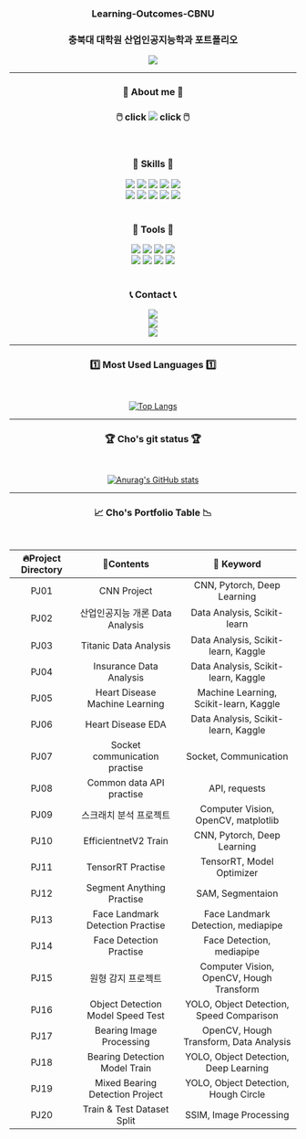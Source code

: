 ### <div align=center>Learning-Outcomes-CBNU</div>
### <div align=center>충북대 대학원 산업인공지능학과 포트폴리오</div>

<div align=center>
	<img src="https://capsule-render.vercel.app/api?type=cylinder&color=auto&height=150&section=header&text=Sunghyun_CBNU&fontSize=70" /)
</div>

***
<div align=center>
	<h3>🧒 About me 🧒</h3>
	<h3>🖱️ click    <a href="https://cobalt-system-7c5.notion.site/c8c77ac1832541268ab4eceb0e3bd2ad"><img src="https://img.shields.io/badge/Notion-000000?style=flat&logo=Notion&logoColor=white" /></a>    click 🖱️</h3>
</div>
	
<br>
<div align=center>
	<h3>🔨 Skills 🔨</h3>
</div>

<div align="center">
	<a href="https://www.python.org/"><img src="https://img.shields.io/badge/Python-3776AB?style=flat&logo=Python&logoColor=white" /></a>
	<a href="https://pytorch.org/"><img src="https://img.shields.io/badge/PyTorch-EE4C2C?style=flat&logo=PyTorch&logoColor=white" /></a>
	<a href="https://www.tensorflow.org/?hl=ko"><img src="https://img.shields.io/badge/Tensorflow-FF6F00?style=flat&logo=TensorFlow&logoColor=white" /></a>
	<a href="https://opencv.org/"><img src="https://img.shields.io/badge/OpenCV-5C3EE8?style=flat&logo=OpenCV&logoColor=white" /></a>
	<a href="https://pandas.pydata.org//"><img src="https://img.shields.io/badge/Pandas-150458?style=flat&logo=Pandas&logoColor=white" /></a>
	<br>
	<a href="https://numpy.org/"><img src="https://img.shields.io/badge/Numpy-013243?style=flat&logo=Numpy&logoColor=white" /></a>
	<a href="https://scikit-learn.org/stable/"><img src="https://img.shields.io/badge/scikit_learn-F7931E?style=flat&logo=scikit-learn&logoColor=white" /></a>
	<a href="https://www.qt.io/"><img src="https://img.shields.io/badge/PyQT5-41CD52?style=flat&logo=Qt&logoColor=white" /></a>
	<a href="https://ultralytics.com/yolov8"><img src="https://img.shields.io/badge/YOLO-149EF2?style=flat&logo=YOLO&logoColor=white" /></a>
	<a href="https://streamlit.io/"><img src="https://img.shields.io/badge/Streamlit-FF4B4B?style=flat&logo=Streamlit&logoColor=white" /></a>
</div>
	
<br>
<div align=center>
	<h3>🔧 Tools 🔧</h3>
</div>
	
<div align="center">
	<a href="https://www.jetbrains.com/ko-kr/pycharm/"><img src="https://img.shields.io/badge/PyCharm-000000?style=flat&logo=PyCharm&logoColor=white" /></a>
	<a href="https://www.anaconda.com//"><img src="https://img.shields.io/badge/Anaconda-44A833?style=flat&logo=Anaconda&logoColor=white" /></a>
	<a href="https://jupyter.org/"><img src="https://img.shields.io/badge/Jupyter-F37626?style=flat&logo=Jupyter&logoColor=white" /></a>
	<a href="https://colab.research.google.com/"><img src="https://img.shields.io/badge/Google_Colab-F9AB00?style=flat&logo=Google Colab&logoColor=white" /></a>
	<br>
	<img src="https://img.shields.io/badge/Github-181717?style=flat&logo=GitHub&logoColor=white" /></a>
	<a href="https://www.docker.com/"><img src="https://img.shields.io/badge/Docker-2496ED?style=flat&logo=Docker&logoColor=white" /></a>
	<a href="https://www.autodesk.co.kr/"><img src="https://img.shields.io/badge/Inventor-FF9E0F?style=flat&logo=Instapaper&logoColor=white" /></a>
	<a href="https://www.autodesk.co.kr/"><img src="https://img.shields.io/badge/AutoCAD-E2001A?style=flat&logo=Autodesk&logoColor=white" /></a>
</div>

<br>	

<div align=center>
	<h3>📞 Contact 📞</h3>
</div>

<div align="center">
	<img src="https://img.shields.io/badge/chojs6554@gmail.com-EA4335?style=flat&logo=Gmail&logoColor=white" /></a>
	<br>
	<a href="https://www.instagram.com/_hyune98/"><img src="https://img.shields.io/badge/@hyune98-E4405F?style=flat&logo=Instagram&logoColor=white" /></a>
	<br>
	<a href="https://www.kaggle.com/"><img src="https://img.shields.io/badge/Kaggle-20BEFF?style=flat&logo=Kaggle&logoColor=white" /></a>
</div>

***

<div align=center>
	<h3>1️⃣ Most Used Languages 1️⃣</h3>
	<br>
</div>

[![Top Langs](https://github-readme-stats.vercel.app/api/top-langs/?username=Chosunghyun9806&layout=compact)](https://github.com/anuraghazra/github-readme-stats)
<br>
***
<div align=center>
	<h3>🏆 Cho's git status 🏆</h3>
	<br>
</div>

[![Anurag's GitHub stats](https://github-readme-stats.vercel.app/api?username=Chosunghyun9806)](https://github.com/Chosunghyun9806/github-readme-stats)
***
<div align="center">
    <h3>📈 Cho's Portfolio Table 📉</h3>
    <br>

| 🔥Project Directory     | 📘Contents   |🔑 Keyword   |
|:------------: |:----------:|:------------:|
| PJ01 | CNN Project   | CNN, Pytorch, Deep Learning |
| PJ02 | 산업인공지능 개론 Data Analysis  | Data Analysis, Scikit-learn |
| PJ03 | Titanic Data Analysis  | Data Analysis, Scikit-learn, Kaggle |
| PJ04 | Insurance Data Analysis  | Data Analysis, Scikit-learn, Kaggle |
| PJ05 | Heart Disease Machine Learning  | Machine Learning, Scikit-learn, Kaggle |
| PJ06 | Heart Disease EDA  | Data Analysis, Scikit-learn, Kaggle |
| PJ07 | Socket communication practise  | Socket, Communication |
| PJ08 | Common data API practise  | API, requests |
| PJ09 | 스크래치 분석 프로젝트  | Computer Vision, OpenCV, matplotlib |
| PJ10 | EfficientnetV2 Train  | CNN, Pytorch, Deep Learning |
| PJ11 | TensorRT Practise  | TensorRT, Model Optimizer |
| PJ12 | Segment Anything Practise  | SAM, Segmentaion |
| PJ13 | Face Landmark Detection Practise  | Face Landmark Detection, mediapipe |
| PJ14 | Face Detection Practise  | Face Detection, mediapipe |
| PJ15 | 원형 감지 프로젝트  | Computer Vision, OpenCV, Hough Transform |
| PJ16 | Object Detection Model Speed Test  | YOLO, Object Detection, Speed Comparison |
| PJ17 | Bearing Image Processing   | OpenCV, Hough Transform, Data Analysis |
| PJ18 | Bearing Detection Model Train   | YOLO, Object Detection, Deep Learning |
| PJ19 | Mixed Bearing Detection Project   | YOLO, Object Detection, Hough Circle |
| PJ20 | Train & Test Dataset Split   | SSIM, Image Processing |
</div>
